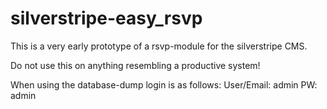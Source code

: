 # silverstripe-easy_rsvp

This is a very early prototype of a rsvp-module for the silverstripe CMS. 

Do not use this on anything resembling a productive system!

When using the database-dump login is as follows: 
User/Email: admin
PW: admin
